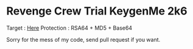 Revenge Crew Trial KeygenMe 2k6
===

Target : [Here](http://www.revenge-crew.com/tlz/official.trial.crackme.2k6-rev.zip)
Protection : RSA64 + MD5 + Base64

Sorry for the mess of my code, send pull request if you want.